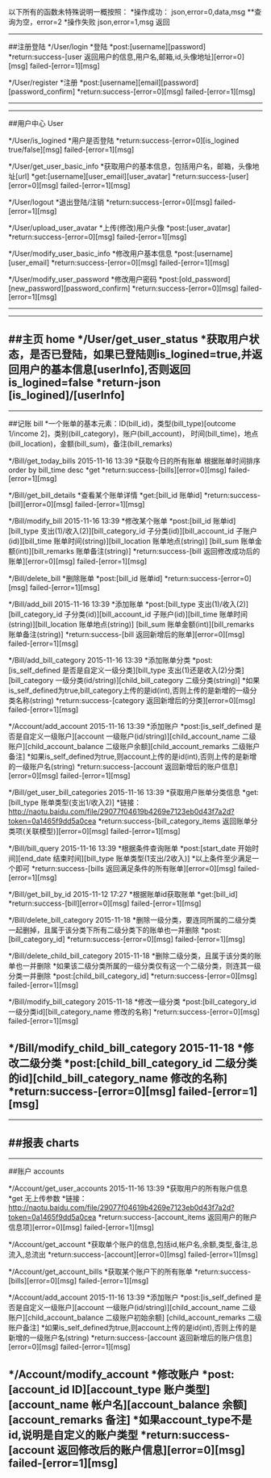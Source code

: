 以下所有的函数未特殊说明一概按照：
*操作成功：
json,error=0,data,msg
**查询为空，error=2
*操作失败
json,error=1,msg
返回

--------------------------------------------------------------
##注册登陆
*/User/login
*登陆
*post:[username][password]
*return:success-[user 返回用户的信息,用户名,邮箱,id,头像地址][error=0][msg]
		failed-[error=1][msg]

*/User/register
*注册
*post:[username][email][password][password_confirm]
*return:success-[error=0][msg]
		failed-[error=1][msg]

--------------------------------------------------------------


--------------------------------------------------------------
##用户中心 User

*/User/is_logined
*用户是否登陆
*return:success-[error=0][is_logined true/false][msg]
		failed-[error=1][msg]

*/User/get_user_basic_info
*获取用户的基本信息，包括用户名，邮箱，头像地址[url]
*get:[username][user_email][user_avatar]
*return:success-[user][error=0][msg]
		failed-[error=1][msg]

*/User/logout
*退出登陆/注销
*return:success-[error=0][msg]
		failed-[error=1][msg]

*/User/upload_user_avatar
*上传(修改)用户头像
*post:[user_avatar]
*return:success-[error=0][msg]
		failed-[error=1][msg]

*/User/modify_user_basic_info
*修改用户基本信息
*post:[username][user_email]
*return:success-[error=0][msg]
		failed-[error=1][msg]

*/User/modify_user_password
*修改用户密码
*post:[old_password][new_password][password_confirm]
*return:success-[error=0][msg]
		failed-[error=1][msg]

--------------------------------------------------------------


--------------------------------------------------------------
##主页 home
*/User/get_user_status
*获取用户状态，是否已登陆，如果已登陆则is_logined=true,并返回用户的基本信息[userInfo],否则返回is_logined=false
*return-json [is_logined]/[userInfo]
--------------------------------------------------------------


--------------------------------------------------------------
##记账 bill
*一个账单的基本元素：ID(bill_id)，类型(bill_type)[outcome 1/income 2]，类别(bill_category)，账户(bill_account)，
时间(bill_time)，地点(bill_location)，金额(bill_sum)，备注(bill_remarks)


*/Bill/get_today_bills 2015-11-16 13:39
*获取今日的所有账单 根据账单时间排序 order by bill_time desc
*get
*return:success-[bills][error=0][msg]
		failed-[error=1][msg]

*/Bill/get_bill_details
*查看某个账单详情
*get:[bill_id 账单id]
*return:success-[bill][error=0][msg]
		failed-[error=1][msg]

*/Bill/modify_bill 2015-11-16 13:39
*修改某个账单
*post:[bill_id 账单id][bill_type 支出(1)/收入(2)][bill_category_id 子分类(id)][bill_account_id 子账户(id)][bill_time 账单时间(string)][bill_location 账单地点(string)]
[bill_sum 账单金额(int)][bill_remarks 账单备注(string)]
*return:success-[bill 返回修改成功后的账单][error=0][msg]
		failed-[error=1][msg]

*/Bill/delete_bill
*删除账单
*post:[bill_id 账单id]
*return:success-[error=0][msg]
		failed-[error=1][msg]

*/Bill/add_bill 2015-11-16 13:39
*添加账单
*post:[bill_type 支出(1)/收入(2)][bill_category_id 子分类(id)][bill_account_id 子账户(id)][bill_time 账单时间(string)][bill_location 账单地点(string)]
[bill_sum 账单金额(int)][bill_remarks 账单备注(string)]
*return:success-[bill 返回新增后的账单][error=0][msg]
		failed-[error=1][msg]

*/Bill/add_bill_category 2015-11-16 13:39
*添加账单分类
*post:[is_self_defined 是否是自定义一级分类][bill_type 支出(1)还是收入(2)分类][bill_category 一级分类(id/string)][child_bill_category 二级分类(string)]
*如果is_self_defined为true,bill_category上传的是id(int),否则上传的是新增的一级分类名称(string)
*return:success-[category 返回新增后的分类][error=0][msg]
		failed-[error=1][msg]

*/Account/add_account  2015-11-16 13:39
*添加账户
*post:[is_self_defined 是否是自定义一级账户][account 一级账户(id/string)][child_account_name 二级账户][child_account_balance 二级账户余额][child_account_remarks 二级账户备注]
*如果is_self_defined为true,则account上传的是id(int),否则上传的是新增的一级账户名(string)
*return:success-[account 返回新增后的账户信息][error=0][msg]
		failed-[error=1][msg]

*/Bill/get_user_bill_categories 2015-11-16 13:39
*获取用户账单分类信息 
*get:[bill_type 账单类型(支出1/收入2)]
*链接：http://naotu.baidu.com/file/29077f04619b4269e7123eb0d43f7a2d?token=0a1465f9dd5a0cea
*return:success-[bill_category_items 返回账单分类项(关联模型)][error=0][msg]
		failed-[error=1][msg]

*/Bill/bill_query 2015-11-16 13:39
*根据条件查询账单
*post:[start_date 开始时间][end_date 结束时间][bill_type 账单类型(1支出/2收入)]
*以上条件至少满足一个即可
*return:success-[bills 返回满足条件的所有账单][error=0][msg]
		failed-[error=1][msg]


*/Bill/get_bill_by_id 2015-11-12 17:27
*根据账单id获取账单
*get:[bill_id]
*return:success-[bill][error=0][msg]
		failed-[error=1][msg]
 
*/Bill/delete_bill_category 2015-11-18
*删除一级分类，要连同所属的二级分类一起删掉，且属于该分类下所有二级分类下的账单也一并删除
*post:[bill_category_id]
*return:success-[error=0][msg]
		failed-[error=1][msg]

*/Bill/delete_child_bill_category 2015-11-18
*删除二级分类，且属于该分类的账单也一并删除
*如果该二级分类所属的一级分类仅有这一个二级分类，则连其一级分类一并删除
*post:[child_bill_category_id]
*return:success-[error=0][msg]
		failed-[error=1][msg]

*/Bill/modify_bill_category 2015-11-18
*修改一级分类
*post:[bill_category_id 一级分类id][bill_category_name 修改的名称]
*return:success-[error=0][msg]
		failed-[error=1][msg]

*/Bill/modify_child_bill_category 2015-11-18
*修改二级分类
*post:[child_bill_category_id 二级分类的id][child_bill_category_name 修改的名称]
*return:success-[error=0][msg]
		failed-[error=1][msg]
--------------------------------------------------------------


--------------------------------------------------------------
##报表 charts
--------------------------------------------------------------


--------------------------------------------------------------
##账户 accounts

*/Account/get_user_accounts 2015-11-16 13:39
*获取用户的所有账户信息
*get 无上传参数
*链接：http://naotu.baidu.com/file/29077f04619b4269e7123eb0d43f7a2d?token=0a1465f9dd5a0cea
*return:success-[account_items 返回用户的账户信息项][error=0][msg]
		failed-[error=1][msg]

*/Account/get_account
*获取单个账户的信息,包括id,帐户名,余额,类型,备注,总流入,总流出
*return:success-[account][error=0][msg]
		failed-[error=1][msg]

*/Account/get_account_bills
*获取某个账户下的所有账单
*return:success-[bills][error=0][msg]
		failed-[error=1][msg]

*/Account/add_account  2015-11-16 13:39
*添加账户
*post:[is_self_defined 是否是自定义一级账户][account 一级账户(id/string)][child_account_name 二级账户][child_account_balance 二级账户初始余额]
[child_account_remarks 二级账户备注]
*如果is_self_defined为true,则account上传的是id(int),否则上传的是新增的一级账户名(string)
*return:success-[account 返回新增后的账户信息][error=0][msg]
		failed-[error=1][msg]

*/Account/modify_account
*修改账户
*post:[account_id ID][account_type 账户类型][account_name 帐户名][account_balance 余额][account_remarks 备注]
*如果account_type不是id,说明是自定义的账户类型
*return:success-[account 返回修改后的账户信息][error=0][msg]
		failed-[error=1][msg]
--------------------------------------------------------------